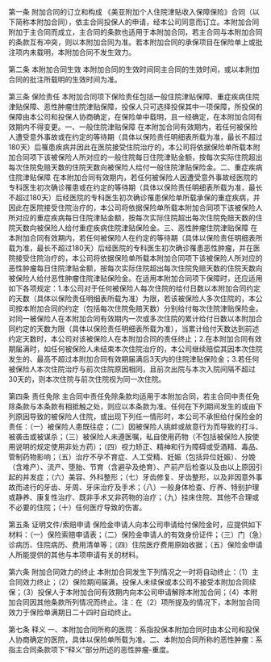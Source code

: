 第一条 附加合同的订立和构成 《美亚附加个人住院津贴收入保障保险》合同（以下简称本附加合同），依主合同投保人的申请，经本公司同意而订立。本附加合同附加于主合同而成立，主合同的条款也适用于本附加合同，若主合同与本附加合同的条款互有冲突，则以本附加合同为准。若本附加合同的承保项目在保险单上或批注项内未载明，本附加合同不发生效力。

第二条 本附加合同生效 本附加合同的生效时间同主合同的生效时间，或以本附加合同的批注所载明的生效时间为准。

第三条 保险责任 本附加合同项下保险责任包括一般住院津贴保障、重症疾病住院津贴保障、恶性肿瘤住院津贴保障，投保人只可选择投保其中一项保障，所投保的保障由本公司和投保人协商确定，在保险单中载明，且一经确定，在本附加合同有效期内不得变更。一、一般住院津贴保障 在本附加合同有效期内，若任何被保险人遭受意外事故或在约定的等待期（具体以保险责任明细表所载为准，最长不超过180天）后罹患疾病并因此在医院接受住院治疗的，本公司将依据保险单所载本附加合同项下该被保险人所对应的一般住院每日住院津贴金额，按每次实际住院超出每次住院免赔天数的住院天数向被保险人给付一般住院津贴保险金。二、重症疾病住院津贴保障 在本附加合同有效期内，若任何被保险人因遭受意外事故经医院的专科医生初次确诊罹患或在约定的等待期（具体以保险责任明细表所载为准，最长不超过180天）后经医院的专科医生初次确诊罹患保险单所载承保的重症疾病，并因此在医院接受住院治疗的，本公司将依据保险单所载本附加合同项下该被保险人所对应的重症疾病每日住院津贴金额，按每次实际住院超出每次住院免赔天数的住院天数向被保险人给付重症疾病住院津贴保险金。三、恶性肿瘤住院津贴保障 在本附加合同有效期内，若任何被保险人在约定的等待期（具体以保险责任明细表所载为准，最长不超过180天）后经医院的专科医生初次确诊罹患恶性肿瘤，并在医院接受住院治疗的，本公司将依据保险单所载本附加合同项下该被保险人所对应的恶性肿瘤每日住院津贴金额，按每次实际住院超出每次住院免赔天数的住院天数向被保险人给付恶性肿瘤住院津贴保险金。在适用本附加合同项下保障时，还应适用如下各项规定：1.本公司对于任何被保险人每次住院的给付日数以本附加合同约定的天数（具体以保险责任明细表所载为准）为限，若该被保险人多次住院的，本公司按本附加合同的约定（包括每次住院免赔天数）分别给付每次住院津贴保险金。对同一被保险人在本附加合同有效期内一次或多次住院的累计给付日数以本附加合同约定的天数为限（具体以保险责任明细表所载为准），当累计给付天数达到前述约定天数时，本公司对该被保险人在本附加合同的责任终止；2.在本附加合同有效期届满时，如任何被保险人未结束本次住院治疗的，本公司继续赔偿其因本次住院发生的、最高不超过本附加合同有效期届满后3天内的住院津贴保险金；3.若任何被保险人本次住院治疗与前次住院原因相同，且前次出院与本次入院间隔不超过30天的，则本次住院与前次住院视为同一次住院。

第四条 责任免除 主合同中责任免除条款均适用于本附加合同，若主合同中责任免除条款与本条款有相抵触之处，则应以本条款为准。任何在下列期间发生的或由下列原因导致的被保险人住院，或出现下列任一情形时，本公司不承担给付保险金的责任：（一）被保险人患既往症；（二）因被保险人挑衅或故意行为而导致的打斗、被袭击或被谋杀；（三）被保险人未遵医嘱，私自使用药物（不包括被保险人按使用说明的规定使用非处方药）；（四）视力矫正、精神和行为障碍或受酒精、毒品、管制药物影响；（五）治疗不孕不育症、人工受精、妊娠（包括异位妊娠）、分娩（含难产）、流产、堕胎、节育（含避孕及绝育）、产前产后检查以及由以上原因引起的并发症；（六）美容、外科整形；（七）牙齿修复、牙齿整形，以及非因意外事故而进行的牙齿、牙周、牙床治疗及手术；（八）一般身体检查、疗养、特别护理或静养、康复性治疗、既非手术又非药物的治疗；（九）挂床住院、其他不合理或不必要的住院；（十）任何医疗导致的伤害。

第五条 证明文件/索赔申请 保险金申请人向本公司申请给付保险金时，应提供如下材料：（一）保险索赔申请表；（二）保险金申请人的有效身份证件；（三）门（急）诊病历、住院病历、费用清单等；（四）住院医疗费用原始收据；（五）保险金申请人所能提供的其他与本项申请有关的材料。

第六条 附加合同效力的终止 本附加合同发生下列情况之一时将自动终止：（1）主合同效力终止；（2）保险期间届满，投保人未续保或本公司不接受本附加合同续保；（3）投保人于本附加合同有效期内向本公司申请解除本附加合同；（4）本附加合同因其他条款所列情况而终止。注：在（2）项所提及的情况下，本附加合同效力于保险单满期日二十四时自动终止。

第七条 释义 一、本附加合同所称的医院：系指投保本附加合同时由本公司和投保人协商确定的医院，具体以保险单所载为准。二、本附加合同所称的恶性肿瘤：系指主合同条款项下“释义”部分所述的恶性肿瘤-重度。